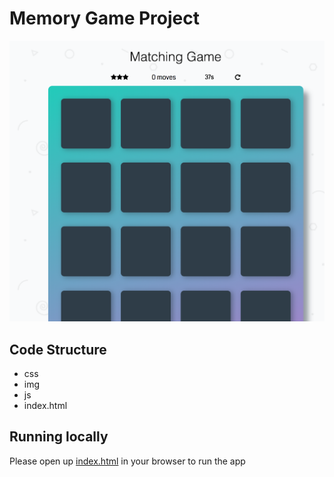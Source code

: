 # Memory Game Project

![img](./img/app.png)

## Code Structure

- css
- img
- js
- index.html

## Running locally

Please open up [index.html](index.html) in your browser to run the app
